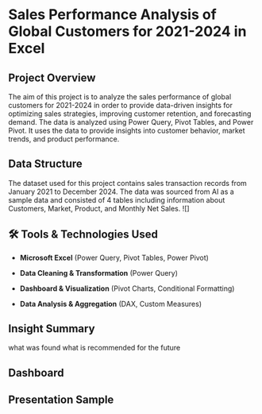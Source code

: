 # Sales Performance Analysis of Global Customers for 2021-2024 in Excel
## Project Overview
The aim of this project is to analyze the sales performance of global customers for 2021-2024 in order to provide data-driven insights for optimizing sales strategies, improving customer retention, and forecasting demand. The data is analyzed using Power Query, Pivot Tables, and Power Pivot. It uses the data to provide insights into customer behavior, market trends, and product performance.

## Data Structure
The dataset used for this project contains sales transaction records from January 2021 to December 2024. The data was sourced from AI as a sample data and consisted of 4 tables including information about Customers, Market, Product, and Monthly Net Sales.
![]
## 🛠 Tools & Technologies Used
- **Microsoft Excel** (Power Query, Pivot Tables, Power Pivot)

- **Data Cleaning & Transformation** (Power Query)

- **Dashboard & Visualization** (Pivot Charts, Conditional Formatting)

- **Data Analysis & Aggregation** (DAX, Custom Measures)

## Insight Summary
what was found
what is recommended for the future
## Dashboard 
## Presentation Sample
